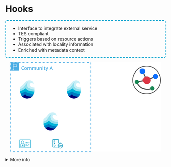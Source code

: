 # Hooks

<div class="flex flex-row gap-2 m-t-2 m-b-12">
  <div class="flex flex-col flex-40 text-2xl justify-center" style="padding: 0 15px; border: 2px dashed #00a0cc; border-radius: 4px">

  <ul class="text-2xl" style="">
    <!-- <li>Disclaimer: Unimplemented</li> -->
    <li>Interface to integrate external service</li>
    <li>TES compliant</li>
    <li>Triggers based on resource actions</li>
    <li>Associated with locality information</li>
    <li>Enriched with metadata context</li>
  </ul>

  </div>
  <div class="flex flex-col flex-50" style="padding: 0 15px;">
    <p align="center">
      <img src="../assets/images/hooks.drawio.png"/>
    </p>
  </div>
</div>

<details>
  <summary class="w-60 m-t-24 m-b-12 p-b-8 accordion-border text-2xl font-bold">More info</summary>

  <div class="flex flex-col aruna-border rounded-8 p-x-8 text-xl">

  With hooks users can define actions that can trigger task execution of external TES services.
  Within the p2p network, specific nodes can be associated with specific compute resources, that can
  automatically trigger workflow executions. This powerful integration can efficiently route
  workflow jobs to the nearest compute resource to allow for data-to-compute patterns. Each job can
  be enriched with metadata information coming from the triggering resource action, helping to not
  only enrich metadata and data with provencance information, but also helping workflows to carry
  metadata information to external services.

  </div>
</details>
